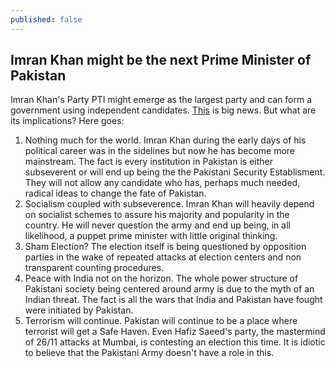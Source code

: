 ```yaml
---
published: false
---
```

## Imran Khan might be the next Prime Minister of Pakistan

Imran Khan's Party PTI might emerge as the largest party and can form a government using independent candidates. [This](https://www.bbc.co.uk/news/world-asia-44961193) is big news. But what are its implications? Here goes:  
1) Nothing much for the world. Imran Khan during the early days of his political career was in the sidelines but now he has become more mainstream. The fact is every institution in Pakistan is either subseverent or will end up being the the Pakistani Security Establisment. They will not allow any candidate who has, perhaps much needed, radical ideas to change the fate of Pakistan.  
2) Socialism coupled with subseverence. Imran Khan will heavily depend on socialist schemes to assure his majority and popularity in the country. He will never question the army and end up being, in all likelihood, a puppet prime minister with little original thinking.    
3) Sham Election? The election itself is being questioned by opposition parties in the wake of repeated attacks at election centers and non transparent counting procedures.  
4) Peace with India not on the horizon. The whole power structure of Pakistani society being centered around army is due to the myth of an Indian threat. The fact is all the wars that India and Pakistan have fought were initiated by Pakistan.   
5) Terrorism will continue. Pakistan will continue to be a place where terrorist will get a Safe Haven. Even Hafiz Saeed's party, the mastermind of 26/11 attacks at Mumbai, is contesting an election this time. It is idiotic to believe that the Pakistani Army doesn't have a role in this.   